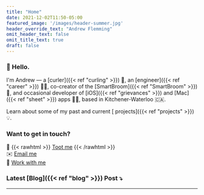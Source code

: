 ```yaml
---
title: "Home"
date: 2021-12-02T11:50-05:00
featured_image: '/images/header-summer.jpg'
header_override_text: "Andrew Flemming"
omit_header_text: false
omit_title_text: true
draft: false
---
```

### 👋 Hello.

I'm Andrew — a 
[curler]({{< ref "curling" >}}) 🥌, an
[engineer]({{< ref "career" >}}) 👷‍♂, co-creator of the 
[SmartBroom]({{< ref "SmartBroom" >}}) 🧹, and occasional developer of
[iOS]({{< ref "grievances" >}}) and [Mac]({{< ref "sheet" >}}) apps 👨‍💻, based in Kitchener-Waterloo 🇨🇦.

Learn about some of my past and current [ projects]({{< ref "projects" >}}) 💡.

### Want to get in touch?
🐘 {{< rawhtml >}}
<a rel="me" href="https://hachyderm.io/@aflemm">Toot me</a>
{{< /rawhtml >}} \
✉️ [Email me](mailto:contact@andrewflemming.net) \
💼 [Work with me](https://www.linkedin.com/in/andrew-flemming/)

### Latest [Blog]({{< ref "blog" >}}) Post ⤵&#xFE0E;

---
